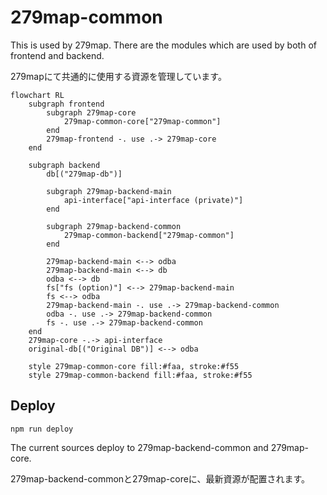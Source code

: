 # 279map-common
This is used by 279map.
There are the modules which are used by both of frontend and backend.

279mapにて共通的に使用する資源を管理しています。

```mermaid
flowchart RL
	subgraph frontend
		subgraph 279map-core
			279map-common-core["279map-common"]
		end
		279map-frontend -. use .-> 279map-core
	end

	subgraph backend
		db[("279map-db")]

		subgraph 279map-backend-main
			api-interface["api-interface (private)"]
		end

		subgraph 279map-backend-common
			279map-common-backend["279map-common"]
		end

		279map-backend-main <--> odba
		279map-backend-main <--> db
		odba <--> db
		fs["fs (option)"] <--> 279map-backend-main
		fs <--> odba
		279map-backend-main -. use .-> 279map-backend-common
		odba -. use .-> 279map-backend-common
		fs -. use .-> 279map-backend-common
	end
	279map-core -.-> api-interface
	original-db[("Original DB")] <--> odba
	
	style 279map-common-core fill:#faa, stroke:#f55
	style 279map-common-backend fill:#faa, stroke:#f55
```

## Deploy
```
npm run deploy
```
The current sources deploy to 279map-backend-common and 279map-core.

279map-backend-commonと279map-coreに、最新資源が配置されます。
